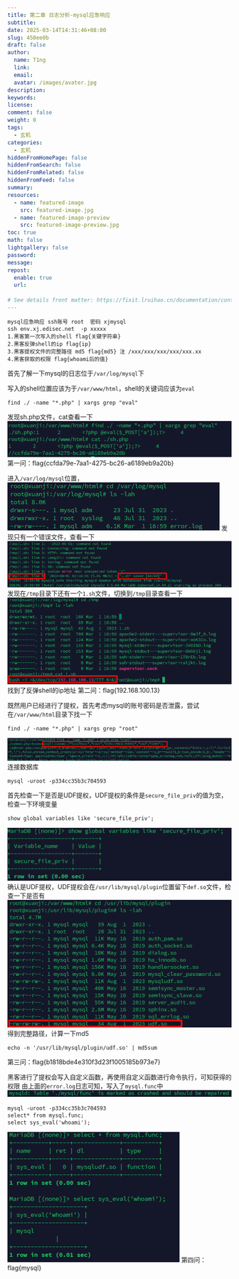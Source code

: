 ```yaml
---
title: 第二章 日志分析-mysql应急响应
subtitle:
date: 2025-03-14T14:31:46+08:00
slug: 450ee0b
draft: false
author:
  name: T1ng
  link:
  email:
  avatar: /images/avater.jpg
description:
keywords:
license:
comment: false
weight: 0
tags:
  - 玄机
categories:
  - 玄机
hiddenFromHomePage: false
hiddenFromSearch: false
hiddenFromRelated: false
hiddenFromFeed: false
summary:
resources:
  - name: featured-image
    src: featured-image.jpg
  - name: featured-image-preview
    src: featured-image-preview.jpg
toc: true
math: false
lightgallery: false
password:
message:
repost:
  enable: true
  url:

# See details front matter: https://fixit.lruihao.cn/documentation/content-management/introduction/#front-matter
---
```


<!--more-->

<!-- Place resource files in the current article directory and reference them using relative paths, like this: `![alt](images/screenshot.jpg)`. -->

```
mysql应急响应 ssh账号 root  密码 xjmysql
ssh env.xj.edisec.net  -p xxxxx
1.黑客第一次写入的shell flag{关键字符串} 
2.黑客反弹shell的ip flag{ip}
3.黑客提权文件的完整路径 md5 flag{md5} 注 /xxx/xxx/xxx/xxx/xxx.xx
4.黑客获取的权限 flag{whoami后的值}
```

首先了解一下mysql的日志位于`/var/log/mysql`下

写入的shell位置应该为于`/var/www/html`，shell的关键词应该为`eval`

```
find ./ -name "*.php" | xargs grep "eval"
```

发现sh.php文件，cat查看一下
![](images/51ff147b944eb8a82aeb1861fca0281f.png)
第一问：flag{ccfda79e-7aa1-4275-bc26-a6189eb9a20b}

进入`/var/log/mysql`位置，
![](images/bc11bfb58613e0263d53bc970771ecc7.png)
发现只有一个错误文件，查看一下
![](images/3b1b782347e6c39b8b19d9915da9b823.png)
发现在`/tmp`目录下还有一个`1.sh`文件，切换到`/tmp`目录查看一下
![](images/beecca32f51555aad9cee9e1854ee1ed.png)
找到了反弹shell的ip地址
第二问：flag{192.168.100.13}

既然用户已经进行了提权，首先考虑mysql的账号密码是否泄露，尝试在`/var/www/html`目录下找一下

```
find ./ -name "*.php" | xargs grep "root"
```

![](images/a5b57034955037ee97fd12e25ed6581f.png)连接数据库

```
mysql -uroot -p334cc35b3c704593
```

首先检查一下是否是UDF提权，UDF提权的条件是`secure_file_priv`的值为空，检查一下环境变量

```
show global variables like 'secure_file_priv';
```

![](images/da31f11f3dbc2e9c7e327c50c416e275.png)确认是UDF提权，UDF提权会在`/usr/lib/mysql/plugin`位置留下`def.so`文件，检查一下是否有
![](images/221804ac859288709b9681d2883ac7f7.png)
得到完整路径，计算一下md5

```
echo -n '/usr/lib/mysql/plugin/udf.so' | md5sum
```

第三问：flag{b1818bde4e310f3d23f1005185b973e7}

黑客进行了提权会写入自定义函数，再使用自定义函数进行命令执行，可知获得的权限
由上面的`error.log`日志可知，写入了`mysql.func`中
![](images/2b476604a835475455f21efa71c9f507.png)

```
mysql -uroot -p334cc35b3c704593
select* from mysql.func;
select sys_eval('whoami');
```

![](images/365782e312009c879e556316fb5df84d.png)
第四问：flag{mysql}

